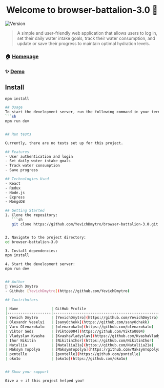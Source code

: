 <h1 align="center">Welcome to browser-battalion-3.0 👋</h1>
<p>
  <img alt="Version" src="https://img.shields.io/badge/version-0.0.0-blue.svg?cacheSeconds=2592000" />
</p>

> A simple and user-friendly web application that allows users to log in, set
> their daily water intake goals, track their water consumption, and update or
> save their progress to maintain optimal hydration levels.

### 🏠 [Homepage](https://browser-battalion-3-0-dev-git-staging-yevichdmytros-projects.vercel.app/welcome)

### ✨ [Demo](https://browser-battalion-3-0-dev-git-staging-yevichdmytros-projects.vercel.app/welcome)

## Install

````sh
npm install

## Usage
To start the development server, run the following command in your terminal:
```sh
npm run dev


## Run tests

Currently, there are no tests set up for this project.

## Features
- User authentication and login
- Set daily water intake goals
- Track water consumption
- Save progress

## Technologies Used
- React
- Redux
- Node.js
- Express
- MongoDB

## Getting Started
1. Clone the repository:
   ```sh
   git clone https://github.com/YevichDmytro/browser-battalion-3.0.git


2. Navigate to the project directory:
cd browser-battalion-3.0

3. Install dependencies:
npm install

4. Start the development server:
npm run dev


## Author
👤 Yevich Dmytro
- GitHub: [YevichDmytro](https://github.com/YevichDmytro)

## Contributors

| Name               | GitHub Profile                                      | Role/Contribution           |
|--------------------|-----------------------------------------------------|-----------------------------|
| Yevich Dmytro      | [YevichDmytro](https://github.com/YevichDmytro)   | Team Lead                   |
| Olexandr Veselyi   | [sany0chekk](https://github.com/sany0chekk)        | Scrum Master                |
| Varu Olenarokalo   | [olenarokalo](https://github.com/olenarokalo)      | Backend Developer           |
| Viktor Gedz        | [Vikto0004](https://github.com/Vikto0004)          | Frontend Developer          |
| Vladyslav Kvasha   | [KvashaVladyslav](https://github.com/KvashaVladyslav) | Frontend Developer          |
| Ihor Nikitin       | [NikitinIhor](https://github.com/NikitinIhor)      | Frontend Developer          |
| Nataliia           | [Nataliia21a](https://github.com/Nataliia21a)      | Frontend Developer          |
| Maksym Topolya     | [MaksymTopolya](https://github.com/MaksymTopolya)  | Frontend Developer          |
| pxntelle           | [pxntelle](https://github.com/pxntelle)            | Frontend Developer          |
| oko1o              | [oko1o](https://github.com/oko1o)                  | Frontend Developer          |


## Show your support

Give a ⭐️ if this project helped you!

````

